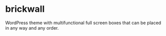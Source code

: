 # brickwall
WordPress theme with multifunctional full screen boxes that can be placed in any way and any order.
